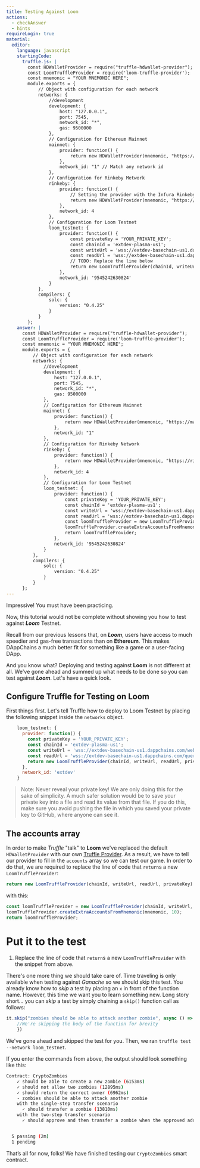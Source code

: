 ```yaml
---
title: Testing Against Loom
actions:
  - checkAnswer
  - hints
requireLogin: true
material:
  editor:
    language: javascript
    startingCode:
      truffle.js: |
        const HDWalletProvider = require("truffle-hdwallet-provider");
        const LoomTruffleProvider = require('loom-truffle-provider');
        const mnemonic = "YOUR MNEMONIC HERE";
        module.exports = {
            // Object with configuration for each network
            networks: {
                //development
                development: {
                    host: "127.0.0.1",
                    port: 7545,
                    network_id: "*",
                    gas: 9500000
                },
                // Configuration for Ethereum Mainnet
                mainnet: {
                    provider: function() {
                        return new HDWalletProvider(mnemonic, "https://mainnet.infura.io/v3/<YOUR_INFURA_API_KEY>")
                    },
                    network_id: "1" // Match any network id
                },
                // Configuration for Rinkeby Metwork
                rinkeby: {
                    provider: function() {
                        // Setting the provider with the Infura Rinkeby address and Token
                        return new HDWalletProvider(mnemonic, "https://rinkeby.infura.io/v3/<YOUR_INFURA_API_KEY>")
                    },
                    network_id: 4
                },
                // Configuration for Loom Testnet
                loom_testnet: {
                    provider: function() {
                        const privateKey = 'YOUR_PRIVATE_KEY';
                        const chainId = 'extdev-plasma-us1';
                        const writeUrl = 'wss://extdev-basechain-us1.dappchains.com/websocket';
                        const readUrl = 'wss://extdev-basechain-us1.dappchains.com/queryws';
                        // TODO: Replace the line below
                        return new LoomTruffleProvider(chainId, writeUrl, readUrl, privateKey);
                    },
                    network_id: '9545242630824'
                }
            },
            compilers: {
                solc: {
                    version: "0.4.25"
                }
            }
        };
    answer: |
      const HDWalletProvider = require("truffle-hdwallet-provider");
      const LoomTruffleProvider = require('loom-truffle-provider');
      const mnemonic = "YOUR MNEMONIC HERE";
      module.exports = {
          // Object with configuration for each network
          networks: {
              //development
              development: {
                  host: "127.0.0.1",
                  port: 7545,
                  network_id: "*",
                  gas: 9500000
              },
              // Configuration for Ethereum Mainnet
              mainnet: {
                  provider: function() {
                      return new HDWalletProvider(mnemonic, "https://mainnet.infura.io/v3/<YOUR_INFURA_API_KEY>")
                  },
                  network_id: "1"
              },
              // Configuration for Rinkeby Network
              rinkeby: {
                  provider: function() {
                      return new HDWalletProvider(mnemonic, "https://rinkeby.infura.io/v3/<YOUR_INFURA_API_KEY>")
                  },
                  network_id: 4
              },
              // Configuration for Loom Testnet
              loom_testnet: {
                  provider: function() {
                      const privateKey = 'YOUR_PRIVATE_KEY';
                      const chainId = 'extdev-plasma-us1';
                      const writeUrl = 'wss://extdev-basechain-us1.dappchains.com/websocket';
                      const readUrl = 'wss://extdev-basechain-us1.dappchains.com/queryws';
                      const loomTruffleProvider = new LoomTruffleProvider(chainId, writeUrl, readUrl, privateKey);
                      loomTruffleProvider.createExtraAccountsFromMnemonic(mnemonic, 10);
                      return loomTruffleProvider;
                  },
                  network_id: '9545242630824'
              }
          },
          compilers: {
              solc: {
                  version: "0.4.25"
              }
          }
      };
---
```


Impressive! You must have been practicing.

Now, this tutorial would not be complete without showing you how to test against **_Loom_** Testnet.

Recall from our previous lessons that, on  **_Loom_**, users have access to much speedier and gas-free transactions than on **Ethereum**. This makes DAppChains a much better fit for something like a game or a user-facing DApp.

And you know what? Deploying and testing against **Loom** is not different at all. We've gone ahead and summed up what needs to be done so you can test against **_Loom_**. Let's have a quick look.

## Configure Truffle for Testing on **Loom**

First things first. Let's tell Truffle how to deploy to Loom Testnet by placing the following snippet inside the `networks` object.

```javascript
    loom_testnet: {
      provider: function() {
        const privateKey = 'YOUR_PRIVATE_KEY';
        const chainId = 'extdev-plasma-us1';
        const writeUrl = 'wss://extdev-basechain-us1.dappchains.com/websocket';
        const readUrl = 'wss://extdev-basechain-us1.dappchains.com/queryws';
        return new LoomTruffleProvider(chainId, writeUrl, readUrl, privateKey);
      },
      network_id: 'extdev'
    }
```

> Note: Never reveal your private key! We are only doing this for the sake of simplicity. A much safer solution would be to save your private key into a file and read its value from that file. If you do this, make sure you avoid pushing the file in which you saved your private key to GitHub, where anyone can see it.

## The accounts array

In order to make _Truffle_ "talk" to **Loom** we've replaced the default `HDWalletProvider` with our own <a href="https://github.com/loomnetwork/loom-truffle-provider" target=_blank>Truffle Provider</a>. As a result, we have to tell our provider to fill in the `accounts` array so we can test our game. In order to do that, we are required to replace the line of code that `return`s a new `LoomTruffleProvider`:

```javascript
return new LoomTruffleProvider(chainId, writeUrl, readUrl, privateKey)
```

with this:

```javascript
const loomTruffleProvider = new LoomTruffleProvider(chainId, writeUrl, readUrl, privateKey);
loomTruffleProvider.createExtraAccountsFromMnemonic(mnemonic, 10);
return loomTruffleProvider;
```

# Put it to the test

1. Replace the line of code that `return`s a new `LoomTruffleProvider` with the snippet from above.

There's one more thing we should take care of. Time traveling is only available when testing against _Ganache_ so we should skip this test. You already know how to _skip_ a test by placing an `x` in front of the function name. However, this time we want you to learn something new. Long story short... you can _skip_ a test by simply chaining a `skip()` function call as follows:

```javascript
it.skip("zombies should be able to attack another zombie", async () => {
    //We're skipping the body of the function for brevity
    })
```

We've gone ahead and skipped the test for you. Then, we ran `truffle test --network loom_testnet`.

If you enter the commands from above, the output should look something like this:

```bash
Contract: CryptoZombies
    ✓ should be able to create a new zombie (6153ms)
    ✓ should not allow two zombies (12895ms)
    ✓ should return the correct owner (6962ms)
    - zombies should be able to attack another zombie
    with the single-step transfer scenario
      ✓ should transfer a zombie (13810ms)
    with the two-step transfer scenario
      ✓ should approve and then transfer a zombie when the approved address calls transferFrom (22388ms)


  5 passing (2m)
  1 pending
```

That’s all for now, folks! We have finished testing our `CryptoZombies` smart contract.
